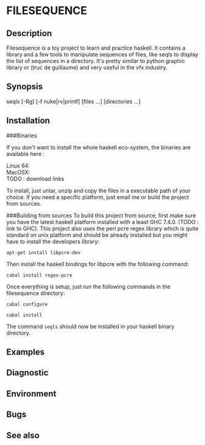 FILESEQUENCE 
============

Description
------------

Filesequence is a toy project to learn and practice haskell. It contains a library and a few tools to manipulate sequences of files, like seqls to display the list of sequences in a directory. It's pretty similar to python graphic library or (truc de guillaume) and very useful in the vfx industry.

Synopsis
--------

seqls [-Rg] [-f nuke|rv|printf] [files ...] [directories ...]

Installation
------------
###Binaries

If you don't want to install the whole haskell eco-system, the binaries are available here :

Linux 64:  
MacOSX:  
TODO : download links  

To install, just untar, unzip and copy the files in a executable path of your choice. If you need a specific platform, just email me or build the project from sources.

###Building from sources
To build this project from source, first make sure you have the latest haskell platform installed with a least GHC 7.4.0. (TODO : link to GHC). This project also uses the perl pcre regex library which is quite standard on unix platform and should be already installed but you might have to install the developers library:

`apt-get install libpcre-dev`
 
Then install the haskell bindings for libpcre with the following command:

`cabal install regex-pcre`

Once everything is setup, just run the following commands in the filesequence directory:

`cabal configure`

`cabal install`

The command `seqls` should now be installed in your haskell binary directory.

Examples
--------

Diagnostic
----------

Environment
-----------

Bugs
----

See also
--------



